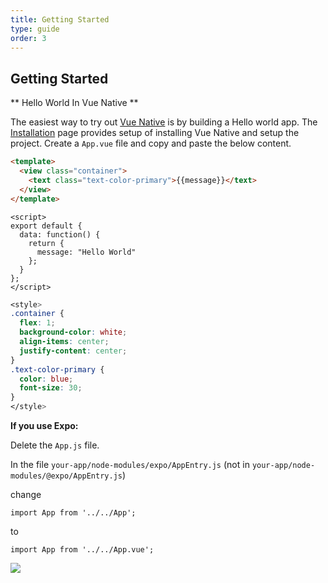 ```yaml
---
title: Getting Started
type: guide
order: 3
---
```


## Getting Started

** Hello World In Vue Native **

The easiest way to try out [Vue Native](https://vue-native.io/) is by building a Hello world app. The [Installation](docs/installation.html) page provides setup of installing Vue Native and setup the project.
Create a `App.vue` file and copy and paste the below content.

```html
<template>
  <view class="container">
    <text class="text-color-primary">{{message}}</text>
  </view>
</template>
```

```JS
<script>
export default {
  data: function() {
    return {
      message: "Hello World"
    };
  }
};
</script>
```

```css
<style>
.container {
  flex: 1;
  background-color: white;
  align-items: center;
  justify-content: center;
}
.text-color-primary {
  color: blue;
  font-size: 30;
}
</style>
```

**If you use Expo:**

Delete the `App.js` file.

In the file `your-app/node-modules/expo/AppEntry.js` (not in `your-app/node-modules/@expo/AppEntry.js`)

change 

```
import App from '../../App'; 
```

to 

```
import App from '../../App.vue';
```

<div class="hello-world-container">
  <div class="hello-world-wrapper">
    <img src="/images/helloWorld.png" class="img-wrapper" />
  </div>
</div>
